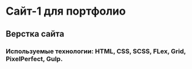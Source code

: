 # Сайт-1 для портфолио  

## Верстка сайта  
### Используемые технологии: HTML, CSS, SCSS, FLex, Grid, PixelPerfect, Gulp. 

 
